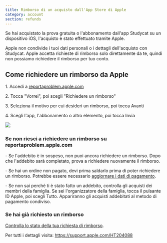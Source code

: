 ```yaml
---
title: Rimborso di un acquisto dall'App Store di Apple
category: account
section: refunds 
---
```

Se hai acquistato la prova gratuita o l'abbonamento dall'app Studycat su un dispositivo iOS, l'acquisto è stato effettuato tramite Apple.

Apple non condivide i tuoi dati personali o i dettagli dell'acquisto con Studycat. Apple accetta richieste di rimborso solo direttamente da te, quindi non possiamo richiedere il rimborso per tuo conto.


## Come richiedere un rimborso da Apple

1\. Accedi a [reportaproblem.apple.com](https://reportaproblem.apple.com/)

2\. Tocca "Vorrei", poi scegli "Richiedere un rimborso"

3\. Seleziona il motivo per cui desideri un rimborso, poi tocca Avanti

4\. Scegli l'app, l'abbonamento o altro elemento, poi tocca Invia


​![](/attachments/token/EIRFxjZzzik6OVcPJeEE4MFaP/?name=ios14-iphone-12-pro-safari-report-a-problem.png)​


### Se non riesci a richiedere un rimborso su reportaproblem.apple.com

\- Se l'addebito è in sospeso, non puoi ancora richiedere un rimborso. Dopo che l'addebito sarà completato, prova a richiedere nuovamente il rimborso.

\- Se hai un ordine non pagato, devi prima saldarlo prima di poter richiedere un rimborso. Potrebbe essere necessario [aggiornare i dati di pagamento](https://support.apple.com/kb/HT201266).

\- Se non sai perché ti è stato fatto un addebito, controlla gli acquisti dei membri della famiglia. Se sei l'organizzatore della famiglia, tocca il pulsante ID Apple, poi scegli Tutto. Appariranno gli acquisti addebitati al metodo di pagamento condiviso.


### Se hai già richiesto un rimborso

[Controlla lo stato della tua richiesta di rimborso](https://support.apple.com/kb/HT210904).


Per tutti i dettagli visita: <https://support.apple.com/HT204088>